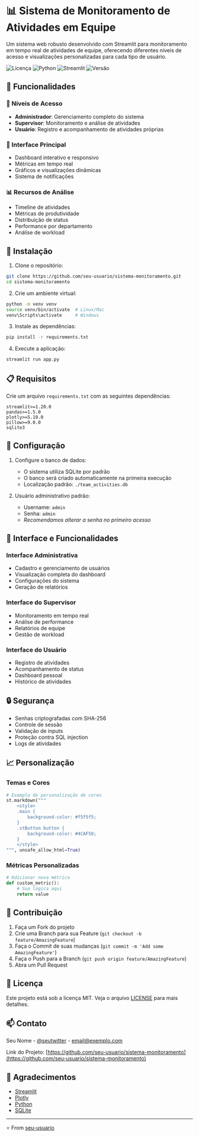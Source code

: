 # 📊 Sistema de Monitoramento de Atividades em Equipe

Um sistema web robusto desenvolvido com Streamlit para monitoramento em tempo real de atividades de equipe, oferecendo diferentes níveis de acesso e visualizações personalizadas para cada tipo de usuário.

![Licença](https://img.shields.io/badge/license-MIT-blue.svg)
![Python](https://img.shields.io/badge/python-v3.8+-blue.svg)
![Streamlit](https://img.shields.io/badge/streamlit-v1.20+-red.svg)
![Versão](https://img.shields.io/badge/version-1.0.0-green.svg)

## 🌟 Funcionalidades

### 👥 Níveis de Acesso
- **Administrador**: Gerenciamento completo do sistema
- **Supervisor**: Monitoramento e análise de atividades
- **Usuário**: Registro e acompanhamento de atividades próprias

### 📱 Interface Principal
- Dashboard interativo e responsivo
- Métricas em tempo real
- Gráficos e visualizações dinâmicas
- Sistema de notificações

### 📊 Recursos de Análise
- Timeline de atividades
- Métricas de produtividade
- Distribuição de status
- Performance por departamento
- Análise de workload

## 🚀 Instalação

1. Clone o repositório:
```bash
git clone https://github.com/seu-usuario/sistema-monitoramento.git
cd sistema-monitoramento
```

2. Crie um ambiente virtual:
```bash
python -m venv venv
source venv/bin/activate  # Linux/Mac
venv\Scripts\activate     # Windows
```

3. Instale as dependências:
```bash
pip install -r requirements.txt
```

4. Execute a aplicação:
```bash
streamlit run app.py
```

## 📋 Requisitos

Crie um arquivo `requirements.txt` com as seguintes dependências:

```
streamlit>=1.20.0
pandas>=1.5.0
plotly>=5.10.0
pillow>=9.0.0
sqlite3
```

## 🔧 Configuração

1. Configure o banco de dados:
   - O sistema utiliza SQLite por padrão
   - O banco será criado automaticamente na primeira execução
   - Localização padrão: `./team_activities.db`

2. Usuário administrativo padrão:
   - Username: `admin`
   - Senha: `admin`
   - *Recomendamos alterar a senha no primeiro acesso*

## 📱 Interface e Funcionalidades

### Interface Administrativa
- Cadastro e gerenciamento de usuários
- Visualização completa do dashboard
- Configurações do sistema
- Geração de relatórios

### Interface do Supervisor
- Monitoramento em tempo real
- Análise de performance
- Relatórios de equipe
- Gestão de workload

### Interface do Usuário
- Registro de atividades
- Acompanhamento de status
- Dashboard pessoal
- Histórico de atividades

## 🔒 Segurança

- Senhas criptografadas com SHA-256
- Controle de sessão
- Validação de inputs
- Proteção contra SQL injection
- Logs de atividades

## 📈 Personalização

### Temas e Cores
```python
# Exemplo de personalização de cores
st.markdown("""
    <style>
    .main {
        background-color: #f5f5f5;
    }
    .stButton button {
        background-color: #4CAF50;
    }
    </style>
""", unsafe_allow_html=True)
```

### Métricas Personalizadas
```python
# Adicionar nova métrica
def custom_metric():
    # Sua lógica aqui
    return value
```

## 🤝 Contribuição

1. Faça um Fork do projeto
2. Crie uma Branch para sua Feature (`git checkout -b feature/AmazingFeature`)
3. Faça o Commit de suas mudanças (`git commit -m 'Add some AmazingFeature'`)
4. Faça o Push para a Branch (`git push origin feature/AmazingFeature`)
5. Abra um Pull Request

## 📝 Licença

Este projeto está sob a licença MIT. Veja o arquivo [LICENSE](LICENSE) para mais detalhes.

## 📫 Contato

Seu Nome - [@seutwitter](https://twitter.com/seutwitter) - email@exemplo.com

Link do Projeto: [https://github.com/seu-usuario/sistema-monitoramento](https://github.com/seu-usuario/sistema-monitoramento)

## 🙏 Agradecimentos

- [Streamlit](https://streamlit.io/)
- [Plotly](https://plotly.com/)
- [Python](https://www.python.org/)
- [SQLite](https://www.sqlite.org/)

---
⭐️ From [seu-usuario](https://github.com/seu-usuario)
